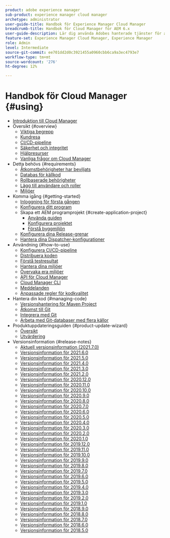 ```yaml
---
product: adobe experience manager
sub-product: experience manager cloud manager
archetype: administrator
user-guide-title: Handbok för Experience Manager Cloud Manager
breadcrumb-title: Handbok för Cloud Manager för AEM 6.x
user-guide-description: Lär dig använda Adobes hanterade tjänster för att självhantera Experience Manager i molnet.
feature-set: Experience Manager Cloud Manager, Experience Manager
role: Admin
level: Intermediate
source-git-commit: ee701dd2d0c3921455a0960cbb6ca9a3ec4793e7
workflow-type: tm+mt
source-wordcount: '276'
ht-degree: 12%

---
```



# Handbok för Cloud Manager {#using}

+ [Introduktion till Cloud Manager](introduction-to-cloud-manager.md)
+ Översikt {#overview}
   + [Viktiga begrepp](key-concepts.md)
   + [Kundresa](customer-journey.md)
   + [CI/CD-pipeline](ci-cd-pipeline.md)
   + [Säkerhet och integritet](security-and-privacy.md)
   + [Hjälpresurser](help-resources.md)
   + [Vanliga frågor om Cloud Manager](cloud-manager-faqs.md)
+ Detta behövs {#requirements}
   + [Åtkomstbehörigheter har beviljats](access-rights-granted.md)
   + [Databas för källkod](source-code-repository.md)
   + [Rollbaserade behörigheter](role-based-permissions.md)
   + [Lägg till användare och roller](setting-up-users-and-roles.md)
   + [Miljöer](environments-provisioned.md)
+ Komma igång {#getting-started}
   + [Inloggning för första gången](first-time-login.md)
   + [Konfigurera ditt program](setting-up-program.md)
   + Skapa ett AEM programprojekt {#create-application-project}
      + [Använda guiden](using-the-wizard.md)
      + [Konfigurera projektet](setting-up-project.md)
      + [Förstå byggmiljön](build-environment-details.md)
   + [Konfigurera dina Release-grenar](configure-your-release-branches.md)
   + [Hantera dina Dispatcher-konfigurationer](dispatcher-configurations.md)
+ Användning {#how-to-use}
   + [Konfigurera CI/CD-pipeline](configuring-pipeline.md)
   + [Distribuera koden](deploying-code.md)
   + [Förstå testresultat](understand-your-test-results.md)
   + [Hantera dina miljöer](manage-your-environment.md)
   + [Övervaka era miljöer](monitor-your-environments.md)
   + [API för Cloud Manager](https://www.adobe.io/apis/experiencecloud/cloud-manager/docs.html)
   + [Cloud Manager CLI](https://github.com/adobe/aio-cli-plugin-cloudmanager/blob/main/README.md)
   + [Meddelanden](notifications.md)
   + [Anpassade regler för kodkvalitet](custom-code-quality-rules.md)
+ Hantera din kod {#managing-code}
   + [Versionshantering för Maven Project](activating-maven-project.md)
   + [Åtkomst till Git](accessing-git.md)
   + [Integrera med Git](setup-cloud-manager-git-integration.md)
   + [Arbeta med Git-databaser med flera källor](/help/using/working-with-multiple-source-git-repos.md)
+ Produktuppdateringsguiden {#product-update-wizard}
   + [Översikt](overview-productupdate-wizard.md)
   + [Utvärdering](evaluation.md)
+ Versionsinformation {#release-notes}
   + [Aktuell versionsinformation (2021.7.0)](release-notes-current.md)
   + [Versionsinformation för 2021.6.0](release-notes-2021-6-0.md)
   + [Versionsinformation för 2021.5.0](release-notes-2021-5-0.md)
   + [Versionsinformation för 2021.4.0](release-notes-2021-4-0.md)
   + [Versionsinformation för 2021.3.0](release-notes-2021-3-0.md)
   + [Versionsinformation för 2021.2.0](release-notes-2021-2-0.md)
   + [Versionsinformation för 2020.12.0](release-notes-2020-12-0.md)
   + [Versionsinformation för 2020.11.0](release-notes-2020-11-0.md)
   + [Versionsinformation för 2020.10.0](release-notes-2020-10-0.md)
   + [Versionsinformation för 2020.9.0](release-notes-2020-9-0.md)
   + [Versionsinformation för 2020.8.0](release-notes-2020-8-0.md)
   + [Versionsinformation för 2020.7.0](release-notes-2020-7-0.md)
   + [Versionsinformation för 2020.6.0](release-notes-2020-6-0.md)
   + [Versionsinformation för 2020.5.0](release-notes-2020-5-0.md)
   + [Versionsinformation för 2020.4.0](release-notes-2020-4-0.md)
   + [Versionsinformation för 2020.3.0](release-notes-2020-3-0.md)
   + [Versionsinformation för 2020.2.0](release-notes-2020-2-0.md)
   + [Versionsinformation för 2020.1.0](release-notes-2020-1-0.md)
   + [Versionsinformation för 2019.12.0](release-notes-2019-12-0.md)
   + [Versionsinformation för 2019.11.0](release-notes-2019-11-0.md)
   + [Versionsinformation för 2019.10.0](release-notes-2019-10-0.md)
   + [Versionsinformation för 2019.9.0](release-notes-2019-9-0.md)
   + [Versionsinformation för 2019.8.0](release-notes-2019-8-0.md)
   + [Versionsinformation för 2019.7.0](release-notes-2019-7-0.md)
   + [Versionsinformation för 2019.6.0](release-notes-2019-6-0.md)
   + [Versionsinformation för 2019.5.0](release-notes-2019-5-0.md)
   + [Versionsinformation för 2019.4.0](release-notes-2019-4-0.md)
   + [Versionsinformation för 2019.3.0](release-notes-2019-3-0.md)
   + [Versionsinformation för 2019.2.0](release-notes-2019-2-0.md)
   + [Versionsinformation för 2019.1.0](release-notes-2019-1-0.md)
   + [Versionsinformation för 2018.9.0](release-notes-2018-9-0.md)
   + [Versionsinformation för 2018.8.0](release-notes-2018-8-0.md)
   + [Versionsinformation för 2018.7.0](release-notes-2018-7-0.md)
   + [Versionsinformation för 2018.6.0](release-notes-2018-6-0.md)
   + [Versionsinformation för 2018.5.0](release-notes-2018-5-0.md)
